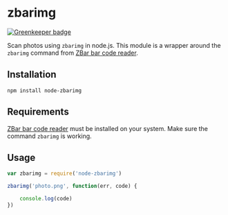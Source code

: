 # zbarimg

[![Greenkeeper badge](https://badges.greenkeeper.io/DeviaVir/zbarimg.svg)](https://greenkeeper.io/)

Scan photos using `zbarimg` in node.js. This module is a wrapper around the `zbarimg` command from [ZBar bar code reader](http://zbar.sourceforge.net).

## Installation

	npm install node-zbarimg
	
## Requirements

[ZBar bar code reader](http://zbar.sourceforge.net) must be installed on your system. Make sure the command `zbarimg` is working.
	
## Usage

```js
var zbarimg = require('node-zbarimg')

zbarimg('photo.png', function(err, code) {

	console.log(code)
})
```

